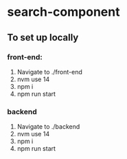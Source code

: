 # search-component

## To set up locally

### front-end:
1. Navigate to ./front-end
2. nvm use 14
3. npm i
4. npm run start

### backend
1. Navigate to ./backend
2. nvm use 14
3. npm i
4. npm run start